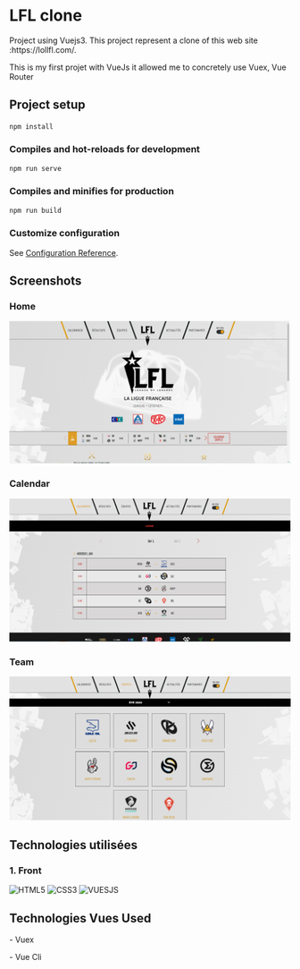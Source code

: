 # LFL clone
<p>Project using Vuejs3. This project represent a clone of this web site :https://lollfl.com/.</p>
<p>This is my first projet with VueJs it allowed me to concretely use Vuex, Vue Router</p>


## Project setup
```
npm install
```

### Compiles and hot-reloads for development
```
npm run serve
```

### Compiles and minifies for production
```
npm run build
```

### Customize configuration
See [Configuration Reference](https://cli.vuejs.org/config/).
## Screenshots

### Home
![App Screenshot](https://github.com/TisoOfficiel/LFL-clone/blob/main/Screenshot/home.PNG?raw=true)
### Calendar
![App Screenshot](https://github.com/TisoOfficiel/LFL-clone/blob/main/Screenshot/Calendar.PNG?raw=true)
### Team
![App Screenshot](https://github.com/TisoOfficiel/LFL-clone/blob/main/Screenshot/team.PNG?raw=true)

## Technologies utilisées

### 1. Front
![HTML5](https://img.shields.io/badge/html5-%23E34F26.svg?style=for-the-badge&logo=html5&logoColor=white)
![CSS3](https://img.shields.io/badge/css3-%231572B6.svg?style=for-the-badge&logo=css3&logoColor=white)
![VUESJS](https://img.shields.io/badge/Vue.js-35495E?style=for-the-badge&logo=vue.js&logoColor=4FC08D)

## Technologies Vues Used

<p> - Vuex </p>
<p> - Vue Cli </p>
